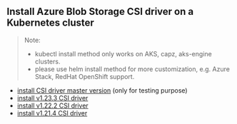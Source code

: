 ## Install Azure Blob Storage CSI driver on a Kubernetes cluster
> Note: 
>  - kubectl install method only works on AKS, capz, aks-engine clusters.
>  - please use helm install method for more customization, e.g. Azure Stack, RedHat OpenShift support.
> 
 - [install CSI driver master version](./install-csi-driver-master.md) (only for testing purpose)
 - [install v1.23.3 CSI driver](./install-csi-driver-v1.23.3.md)
 - [install v1.22.2 CSI driver](./install-csi-driver-v1.22.2.md)
 - [install v1.21.4 CSI driver](./install-csi-driver-v1.21.4.md)
